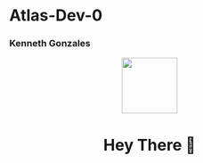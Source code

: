 <!-- Updated README.md 🎉  -->
<h1> Atlas-Dev-0 </h1>
<h3> Kenneth Gonzales </h3>



<div id="header" align="center">
  <img src="https://media.giphy.com/media/M9gbBd9nbDrOTu1Mqx/giphy.gif" width="100"/>
  <h1>Hey There 👋</h1>
</div>



